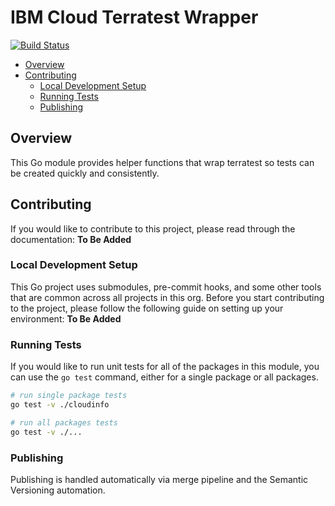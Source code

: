# IBM Cloud Terratest Wrapper
[![Build Status](https://github.com/terraform-ibm-modules/ibmcloud-terratest-wrapper/actions/workflows/main.yml/badge.svg)](https://github.com/terraform-ibm-modules/ibmcloud-terratest-wrapper/actions/workflows/main.yml)

- [Overview](#overview)
- [Contributing](#contributing)
    + [Local Development Setup](#local-development-setup)
    + [Running Tests](#running-tests)
    + [Publishing](#publishing)

## Overview
This Go module provides helper functions that wrap terratest so tests can be created quickly and consistently.

## Contributing
If you would like to contribute to this project, please read through the documentation: **To Be Added**

### Local Development Setup
This Go project uses submodules, pre-commit hooks, and some other tools that are common across all projects in this org. Before you start contributing to the project, please follow the following guide on setting up your environment: **To Be Added**

### Running Tests
If you would like to run unit tests for all of the packages in this module, you can use the `go test` command, either for a single package or all packages.
```bash
# run single package tests
go test -v ./cloudinfo
```

```bash
# run all packages tests
go test -v ./...
```

### Publishing
Publishing is handled automatically via merge pipeline and the Semantic Versioning automation.
